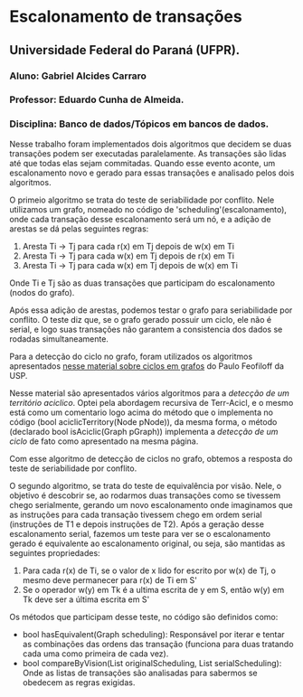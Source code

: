 # Escalonamento de transações

## Universidade Federal do Paraná (UFPR).
### Aluno: Gabriel Alcides Carraro
### Professor: Eduardo Cunha de Almeida.
### Disciplina: Banco de dados/Tópicos em bancos de dados.

Nesse trabalho foram implementados dois algoritmos que decidem se duas transações podem ser executadas paralelamente.
As transações são lidas até que todas elas sejam commitadas. Quando esse evento aconte, um escalonamento novo e gerado para essas transações e analisado pelos dois algoritmos.

O primeio algoritmo se trata do teste de seriabilidade por conflito. 
Nele utilizamos um grafo, nomeado no código de 'scheduling'(escalonamento), onde cada transação desse escalonamento será um nó, e a adição de arestas se dá pelas seguintes regras: 

1. Aresta Ti -> Tj para cada r(x) em Tj depois de w(x) em Ti
1. Aresta Ti -> Tj para cada w(x) em Tj depois de r(x) em Ti
1. Aresta Ti -> Tj para cada w(x) em Tj depois de w(x) em Ti

Onde Ti e Tj são as duas transações que participam do escalonamento (nodos do grafo).

Após essa adição de arestas, podemos testar o grafo para seriabilidade por conflito. O teste diz que, se o grafo gerado possuir um ciclo, ele não é serial, e logo suas transações não garantem a consistencia dos dados se rodadas simultaneamente.

Para a detecção do ciclo no grafo, foram utilizados os algoritmos apresentados [nesse material sobre ciclos em grafos] do Paulo Feofiloff da USP.

Nesse material são apresentados vários algoritmos para a *detecção de um território aciclico*. Optei pela abordagem recursiva de Terr-Acicl, e o mesmo está como um comentario logo acima do método que o implementa no código (bool aciclicTerritory(Node pNode)), da mesma forma, o método (declarado bool isAciclic(Graph pGraph)) implementa a *detecção de um ciclo* de fato como apresentado na mesma página.

Com esse algoritmo de detecção de ciclos no grafo, obtemos a resposta do teste de seriabilidade por conflito.

O segundo algoritmo, se trata do teste de equivalência por visão. Nele, o objetivo é descobrir se, ao rodarmos duas transações como se tivessem chego serialmente, gerando um novo escalonamento onde imaginamos que as instruções para cada transação tivessem chego em ordem serial (instruções de T1 e depois instruções de T2).
Após a geração desse escalonamento serial, fazemos um teste para ver se o escalonamento gerado é equivalente ao escalonamento original, ou seja, são mantidas as seguintes propriedades:

1. Para cada r(x) de Ti, se o valor de x lido for escrito por w(x) de Tj, o mesmo deve permanecer para r(x) de Ti em S'
1. Se o operador w(y) em Tk é a ultima escrita de y em S, então w(y) em Tk deve ser a última escrita em S'

Os métodos que participam desse teste, no código são definidos como:
- bool hasEquivalent(Graph scheduling):
Responsável por iterar e tentar as combinações das ordens das transação (funciona para duas tratando cada uma como primeira de cada vez).
- bool compareByVision(List originalScheduling, List serialScheduling):
Onde as listas de transações são analisadas para sabermos se obedecem as regras exigidas.

[nesse material sobre ciclos em grafos]:https://www.ime.usp.br/~pf/analise_de_algoritmos/aulas/cycles-and-dags.html